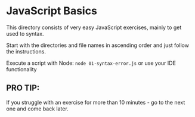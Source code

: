 # JavaScript Basics

This directory consists of very easy JavaScript exercises, mainly to get used to syntax.

Start with the directories and file names in ascending order and just follow the instructions.

Execute a script with Node: `node 01-syntax-error.js` or use your IDE functionality

## PRO TIP:

If you struggle with an exercise for more than 10 minutes - go to the next one and come back later.   